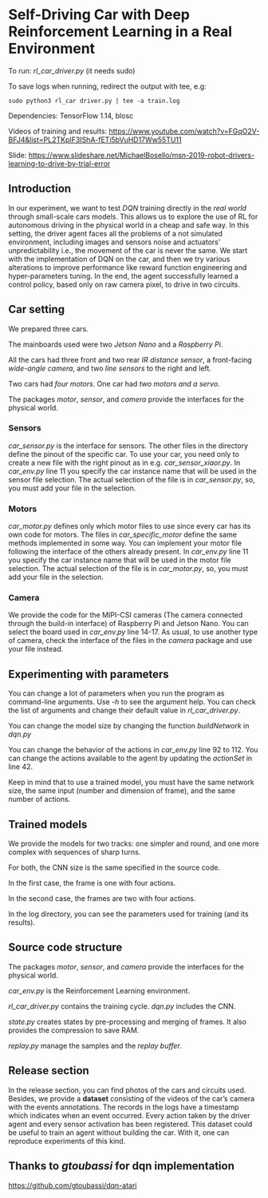 # Self-Driving Car with Deep Reinforcement Learning in a Real Environment
To run: *rl_car_driver.py* (it needs sudo) 

To save logs when running, redirect the output with tee, e.g:

    sudo python3 rl_car driver.py | tee -a train.log

Dependencies: TensorFlow 1.14, blosc

Videos of training and results: https://www.youtube.com/watch?v=FGqO2V-BFJ4&list=PL2TKpIF3IShA-fETi5bVuHD17Ww55TU11

Slide: https://www.slideshare.net/MichaelBosello/msn-2019-robot-drivers-learning-to-drive-by-trial-error

## Introduction
In our experiment, we want to test *DQN* training directly in the *real world* through small-scale cars models. This allows us to explore the use of RL for autonomous driving in the physical world in a cheap and safe way. In this setting, the driver agent faces all the problems of a not simulated environment, including images and sensors noise and actuators’ unpredictability i.e., the movement of the car is never the same. We start with the implementation of DQN on the car, and then we try various alterations to improve performance like reward function engineering and hyper-parameters tuning. In the end, the agent successfully learned a control policy, based only on raw camera pixel, to drive in two circuits.
## Car setting
We prepared three cars.

The mainboards used were two _Jetson Nano_ and a _Raspberry Pi_.

All the cars had three front and two rear _IR distance sensor_, a front-facing _wide-angle camera_, and two _line sensors_ to the right and left.

Two cars had _four motors_. One car had _two motors and a servo_. 

The packages *motor*, *sensor*, and *camera* provide the interfaces for the physical world.
###  Sensors
*car_sensor.py* is the interface for sensors. The other files in the directory define the pinout of the specific car. To use your car, you need only to create a new file with the right pinout as in e.g. *car_sensor_xiaor.py*.
In *car_env.py* line 11 you specify the car instance name that will be used in the sensor file selection. The actual selection of the file is in *car_sensor.py*, so, you must add your file in the selection.
### Motors
*car_motor.py* defines only which motor files to use since every car has its own code for motors. The files in *car_specific_motor* define the same methods implemented in some way. You can implement your motor file following the interface of the others already present. 
In *car_env.py* line 11 you specify the car instance name that will be used in the motor file selection. The actual selection of the file is in *car_motor.py*, so, you must add your file in the selection.
### Camera
We provide the code for the MIPI-CSI cameras (The camera connected through the build-in interface) of Raspberry Pi and Jetson Nano. 
You can select the board used in *car_env.py* line 14-17.
As usual, to use another type of camera, check the interface of the files in the *camera* package and use your file instead.

## Experimenting with parameters
You can change a lot of parameters when you run the program as command-line arguments. Use *-h* to see the argument help. 
You can check the list of arguments and change their default value in *rl_car_driver.py*.

You can change the model size by changing the function *buildNetwork* in *dqn.py*

You can change the behavior of the actions in *car_env.py* line 92 to 112. You can change the actions available to the agent by updating the *actionSet* in line 42.

Keep in mind that to use a trained model, you must have the same network size, the same input (number and dimension of frame), and the same number of actions.

## Trained models
We provide the models for two tracks: one simpler and round, and one more complex with sequences of sharp turns.

For both, the CNN size is the same specified in the source code.

In the first case, the frame is one with four actions.

In the second case, the frames are two with four actions.

In the log directory, you can see the parameters used for training (and its results).

## Source code structure
The packages *motor*, *sensor*, and *camera* provide the interfaces for the physical world.

*car_env.py* is the Reinforcement Learning environment.

*rl_car_driver.py* contains the training cycle.
*dqn.py* includes the CNN.

*state.py* creates states by pre-processing and merging of frames. It also provides the compression to save RAM.

*replay.py* manage the samples and the *replay buffer*. 

## Release section
In the release section, you can find photos of the cars and circuits used.
Besides, we provide a **dataset** consisting of the videos of the car’s camera with the events annotations. The records in the logs have a timestamp which indicates when an event occurred. Every action taken by the driver agent and every sensor activation has been registered. This dataset could be useful to train an agent without building the car. With it, one can reproduce experiments of this kind.

## Thanks to *gtoubassi* for dqn implementation
https://github.com/gtoubassi/dqn-atari

